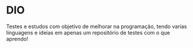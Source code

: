 # DIO
Testes e estudos com objetivo de melhorar na programação, tendo varias linguagens e ideias em apenas um repositório de testes com o que aprendo!
